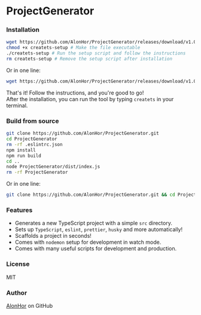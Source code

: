 # ProjectGenerator

### Installation

```bash
wget https://github.com/AlonHor/ProjectGenerator/releases/download/v1.0.0/createts-setup # Download the setup file
chmod +x createts-setup # Make the file executable
./createts-setup # Run the setup script and follow the instructions
rm createts-setup # Remove the setup script after installation
```

Or in one line:

```bash
wget https://github.com/AlonHor/ProjectGenerator/releases/download/v1.0.0/createts-setup && chmod +x createts-setup && ./createts-setup && rm createts-setup
```

That's it! Follow the instructions, and you're good to go!<br />
After the installation, you can run the tool by typing `createts` in your terminal.

### Build from source

```bash
git clone https://github.com/AlonHor/ProjectGenerator.git
cd ProjectGenerator
rm -rf .eslintrc.json
npm install
npm run build
cd ..
node ProjectGenerator/dist/index.js
rm -rf ProjectGenerator
```

Or in one line:

```bash
git clone https://github.com/AlonHor/ProjectGenerator.git && cd ProjectGenerator && rm -rf .eslintrc.json && npm install && npm run build && cd .. && node ProjectGenerator/dist/index.js && rm -rf ProjectGenerator
```

### Features

- Generates a new TypeScript project with a simple `src` directory.
- Sets up `TypeScript`, `eslint`, `prettier`, `husky` and more automatically!
- Scaffolds a project in seconds!
- Comes with `nodemon` setup for development in watch mode.
- Comes with many useful scripts for development and production.

### License

MIT

### Author

[AlonHor](https://github.com/AlonHor) on GitHub
